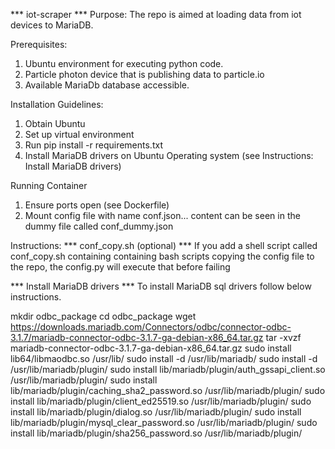 
*** iot-scraper *** 
Purpose:
The repo is aimed at loading data from iot devices to MariaDB.

Prerequisites:
1) Ubuntu environment for executing python code.
2) Particle photon device that is publishing data to particle.io
3) Available MariaDb database accessible.


Installation Guidelines:
1) Obtain Ubuntu 
2) Set up virtual environment
3) Run pip install -r requirements.txt
4) Install MariaDB drivers on Ubuntu Operating system (see Instructions: Install MariaDB drivers)


Running Container
1) Ensure ports open (see Dockerfile)
2) Mount config file with name conf.json... content can be seen in the dummy file called conf_dummy.json


Instructions:
*** conf_copy.sh (optional) ***
If you add a shell script called conf_copy.sh containing containing bash scripts copying 
the config file to the repo, the config.py will execute that before failing

*** Install MariaDB drivers ***
To install MariaDB sql drivers follow below instructions.

mkdir odbc_package
cd odbc_package
wget https://downloads.mariadb.com/Connectors/odbc/connector-odbc-3.1.7/mariadb-connector-odbc-3.1.7-ga-debian-x86_64.tar.gz
tar -xvzf mariadb-connector-odbc-3.1.7-ga-debian-x86_64.tar.gz
sudo install lib64/libmaodbc.so /usr/lib/
sudo install -d /usr/lib/mariadb/
sudo install -d /usr/lib/mariadb/plugin/
sudo install lib/mariadb/plugin/auth_gssapi_client.so /usr/lib/mariadb/plugin/
sudo install lib/mariadb/plugin/caching_sha2_password.so /usr/lib/mariadb/plugin/
sudo install lib/mariadb/plugin/client_ed25519.so /usr/lib/mariadb/plugin/
sudo install lib/mariadb/plugin/dialog.so /usr/lib/mariadb/plugin/
sudo install lib/mariadb/plugin/mysql_clear_password.so /usr/lib/mariadb/plugin/
sudo install lib/mariadb/plugin/sha256_password.so /usr/lib/mariadb/plugin/

